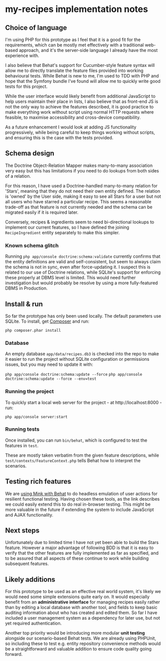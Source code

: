 # my-recipes implementation notes

## Choice of language
I'm using PHP for this prototype as I feel that it is a good fit for the requirements, which can be mostly met
effectively with a traditional web-based approach, and it's the server-side language I already have the most
experience with.

I also believe that Behat's support for Cucumber-style feature syntax will allow me to directly translate the feature
files provided into working behavioural tests. While Behat is new to me, I'm used to TDD with PHP and hope that the
Symfony bundle I've found will allow me to quickly write good tests for this project.

While the user interface would likely benefit from additional JavaScript to help users maintain their place in lists,
I also believe that as front-end JS is not the only way to achieve the features described, it is good practice to
make everything work without script using normal HTTP requests where feasible, to maximise accessibility and
cross-device compatibility.

As a future enhancement I would look at adding JS functionality progressively, while being careful to keep things
working without scripts, and ensuring this is the case with the tests provided.

## Schema design

The Doctrine Object-Relation Mapper makes many-to-many association very easy but this has limitations if you need to do
lookups from both sides of a relation.

For this reason, I have used a Doctrine-handled many-to-many relation for 'Stars', meaning that they do not
need their own entity defined. The relation is 'owned' by the User side, making it easy to see all Stars for a user
but not all users who have starred a particular recipe. This seems a reasonable trade-off as that feature is not
currently needed and the schema can be migrated easily if it is required later.

Conversely, recipes & ingredients seem to need bi-directional lookups to implement our current features, so I have
defined the joining `RecipeIngredient` entity separately to make this simpler.

### Known schema glitch

Running `php app/console doctrine:schema:validate` currently confirms that the entity definitions are valid and
self-consistent, but seem to always claim the schema is not in sync, even after force-updating it. I suspect this
is related to our use of Doctrine relations, while SQLite's support for enforcing these properly at DBMS level is
limited. This would need further investigation but would probably be resolve by using a more fully-featured DBMS
in Production.

## Install & run

So far the prototype has only been used locally. The default parameters use SQLite. To install, get
[Composer](https://getcomposer.org/) and run:

`php composer.phar install`

### Database

An empty database `app/data/recipes.db3` is checked into the repo to make it easier to run the project without
SQLite configuration or permissions issues, but you may need to update it with:

`php app/console doctrine:schema:update --force`
`php app/console doctrine:schema:update --force --env=test`

### Running the project
 
To quickly start a local web server for the project - at http://localhost:8000 - run:
 
`php app/console server:start`

### Running tests

Once installed, you can run `bin/behat`, which is configured to test the features in `test`.

These are mostly taken verbatim from the given feature descriptions, while `test/contexts/FeatureContext.php` tells
Behat how to interpret the scenarios.

## Testing rich features

We are [using Mink with Behat](http://behat.readthedocs.org/en/v2.5/cookbook/behat_and_mink.html) to do headless
emulation of user actions for resilient functional testing. Having chosen these tools, as the link
describes we could easily extend this to do real in-browser testing. This might be more valuable in the future if
extending the system to include JavaScript and AJAX functionality.

## Next steps

Unfortunately due to limited time I have not yet been able to build the Stars feature. However a major advantage of
following BDD is that it is easy to verify that the other features are fully implemented as far as specified, and to
be assured that all aspects of these continue to work while building subsequent features.

## Likely additions

For this prototype to be used as an effective real world system, it's likely we would need some simple extensions
quite early on. It would especially benefit from an **administrative interface** for managing recipes easily
rather than by editing a local database with another tool, and fields to keep basic auditing information about who has
created and edited them. So far I have included a user management system as a dependency for later use, but not yet
required authentication.

Another top priority would be introducing more modular **unit testing** alongside our scenario-based Behat tests. We are
already using PHPUnit, so including these to test e.g. entity repository convenience methods would be a
straightforward and valuable addition to ensure code quality going forward.

